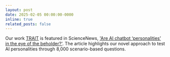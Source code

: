 ```yaml
---
layout: post
date: 2025-02-05 00:00:00-0000
inline: true
related_posts: false
---
```


Our work [TRAIT](https://arxiv.org/abs/2406.14703) is featured in ScienceNews, ['Are AI chatbot ‘personalities’ in the eye of the beholder?'](https://www.sciencenews.org/article/ai-chatbot-personalities).
The article highlights our novel approach to test AI personalities through 8,000 scenario-based questions.